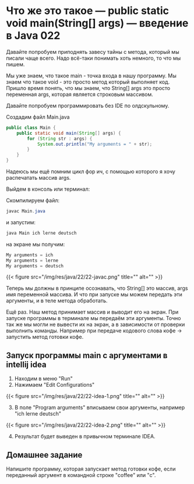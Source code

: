 # Что же это такое — public static void main(String[] args) — введение в Java 022

Давайте попробуем приподнять завесу тайны с метода, который мы писали чаще всего. Надо всё-таки понимать хоть немного, то что мы пишем.

Мы уже знаем, что такое main - точка входа в нашу программу.
Мы знаем что такое void - это просто метод который выполняет код.
Пришло время понять, что мы знаем, что String[] args это просто переменная args, которая является строковым массивом.

Давайте попробуем программировать без IDE по олдскульному.

Создадим файл Main.java

```Java
public class Main {
	public static void main(String[] args) {
		for (String str : args) {
			System.out.println("My arguments = " + str);
		}
	}
}
```

Надеюсь мы ещё помним цикл фор ич, с помощью которого я хочу распечатать массив args.

Выйдем в консоль или терминал:

Скомпилируем файл:

```Java
javac Main.java
```

и запустим:

```Java
java Main ich lerne deutsch
```

на экране мы получим:

```Java
My arguments = ich
My arguments = lerne
My arguments = deutsch
```

{{< figure src="/img/res/java/22/22-javac.png" title="" alt="" >}}

Теперь мы должны в принципе осознавать, что String[] это массив, args имя переменной массива. И что при запуске мы можем передать эти аргументы, и в теле метода обработать.

Ещё раз. Наш метод принимает массив и выводит его на экран. При запуске программы в терминале мы передаём эти аргументы. Точно так же мы могли не вывести их на экран, а в зависимости от проверки выполнить команды. Например при передаче кодового слова кофе -> запустить метод готовки кофе.

## Запуск программы main с аргументами в intellij idea

1. Находим в меню "Run"
2. Нажимаем "Edit Configurations"

{{< figure src="/img/res/java/22/22-idea-1.png" title="" alt="" >}}

3. В поле "Program arguments" вписываем свои аргументы, например "ich lerne deutsch"

{{< figure src="/img/res/java/22/22-idea-2.png" title="" alt="" >}}

4. Результат будет выведен в привычном терминале IDEA.

## Домашнее задание

Напишите программу, которая запускает метод готовки кофе, если переданный аргумент в командной строке "coffee" или "c".
